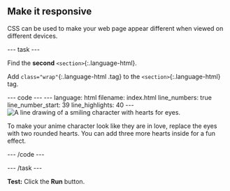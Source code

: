 <h2 class="c-project-heading--task">Make it responsive</h2>

CSS can be used to make your web page appear different when viewed on different devices.

--- task ---

Find the **second** `<section>`{:.language-html}. 

Add `class="wrap"`{:.language-html .tag} to the `<section>`{:.language-html} tag.

<div class="c-project-code">
--- code ---
---
language: html
filename: index.html
line_numbers: true
line_number_start: 39
line_highlights: 40
---
    <!-- The first drawing and instructions go here -->
    <section class="wrap">
      <img src="love.png" alt="A line drawing of a smiling character with hearts for eyes.">
      <p>To make your anime character look like they are in love, replace the eyes with two rounded hearts. You can add three more hearts inside for a fun effect.</p>
    </section>

--- /code ---
</div>

--- /task ---

**Test:** Click the **Run** button. 
